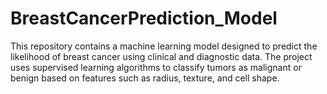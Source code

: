 # BreastCancerPrediction_Model
This repository contains a machine learning model designed to predict the likelihood of breast cancer using clinical and diagnostic data. The project uses supervised learning algorithms to classify tumors as malignant or benign based on features such as radius, texture, and cell shape.
